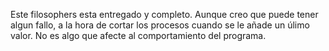 Este filosophers esta entregado y completo.
Aunque creo que puede tener algun fallo, a la hora de cortar los procesos cuando se le añade un úlimo valor.
No es algo que afecte al comportamiento del programa.
